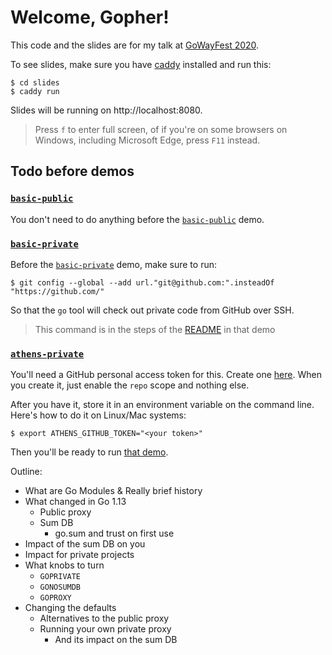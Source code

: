 # Welcome, Gopher!

This code and the slides are for my talk at [GoWayFest 2020](https://goway.io/).

To see slides, make sure you have [caddy](https://caddyserver.com) installed and run this:

```console
$ cd slides
$ caddy run
```

Slides will be running on http://localhost:8080.

>Press `f` to enter full screen, of if you're on some browsers on Windows, including Microsoft Edge, press `F11` instead.

## Todo before demos

### [`basic-public`](./basic-public)
You don't need to do anything before the [`basic-public`](./basic-public) demo.

### [`basic-private`](./basic-private)

Before the [`basic-private`](./basic-private) demo, make sure to run:

```console
$ git config --global --add url."git@github.com:".insteadOf "https://github.com/"
```

So that the `go` tool will check out private code from GitHub over SSH.

>This command is in the steps of the [README](./basic-private/README.md) in that demo

### [`athens-private`](./athens-private)

You'll need a GitHub personal access token for this. Create one [here](https://github.com/settings/tokens). When you create it, just enable the `repo` scope and nothing else.

After you have it, store it in an environment variable on the command line. Here's how to do it on Linux/Mac systems:

```console
$ export ATHENS_GITHUB_TOKEN="<your token>"
```

Then you'll be ready to run [that demo](./athens-private/README.md).

Outline:

- What are Go Modules & Really brief history
- What changed in Go 1.13
  - Public proxy
  - Sum DB
    - go.sum and trust on first use
- Impact of the sum DB on you
- Impact for private projects
- What knobs to turn
  - `GOPRIVATE`
  - `GONOSUMDB`
  - `GOPROXY`
- Changing the defaults
  - Alternatives to the public proxy
  - Running your own private proxy
    - And its impact on the sum DB
